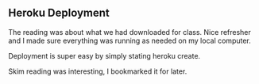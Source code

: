## Heroku Deployment

The reading was about what we had downloaded for class. Nice refresher and I made sure everything was running as needed on my local computer.

Deployment is super easy by simply stating heroku create.

Skim reading was interesting, I bookmarked it for later.